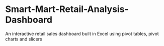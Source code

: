 # Smart-Mart-Retail-Analysis-Dashboard
An interactive retail sales dashboard built in Excel using pivot tables, pivot charts and slicers
